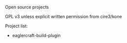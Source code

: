 Open source projects

GPL v3 unless explicit written permission from cire3/kone

Project list:

- eaglercraft-build-plugin
